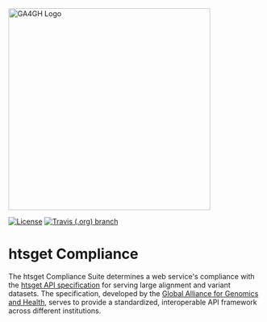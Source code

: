 <img src="https://www.ga4gh.org/wp-content/themes/ga4gh-theme/gfx/GA-logo-horizontal-tag-RGB.svg" alt="GA4GH Logo" style="width: 400px;"/>

[![License](https://img.shields.io/badge/License-Apache%202.0-blue.svg?style=flat-square)](https://opensource.org/licenses/Apache-2.0)
[![Travis (.org) branch](https://img.shields.io/travis/ga4gh/htsget-compliance/master.svg?style=flat-square)](https://travis-ci.org/ga4gh/htsget-compliance)

# htsget Compliance
The htsget Compliance Suite determines a web service's compliance with the 
[htsget API specification](http://samtools.github.io/hts-specs/htsget.html) for serving large alignment and variant datasets. The
specification, developed by the
[Global Alliance for Genomics and Health](https://ga4gh.org), serves
to provide a standardized, interoperable API framework across different
institutions.

